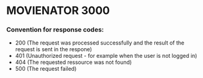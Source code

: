 # MOVIENATOR 3000


### Convention for response codes: 
- 200 (The request was processed successfully and the result of the request is sent in the respone)
- 401 (Unauthorized request - for example when the user is not logged in)
- 404 (The requested ressource was not found)
- 500 (The request failed)
